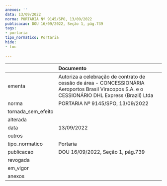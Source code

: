 ```yaml
---
anexos: ''
data: 13/09/2022
norma: PORTARIA Nº 9145/SPO, 13/09/2022
publicacao: DOU 16/09/2022, Seção 1, pág.739
tags:
- portaria
tipo_normatico: Portaria
hide: 
- toc 
 
---
```


|                    | Documento                                                                                                                                       |
|:-------------------|:------------------------------------------------------------------------------------------------------------------------------------------------|
| ementa             | Autoriza a celebração de contrato de cessão de área - CONCESSIONÁRIA Aeroportos Brasil Viracopos S.A. e o CESSIONÁRIO DHL Express (Brazil) Ltda |
| norma              | PORTARIA Nº 9145/SPO, 13/09/2022                                                                                                                |
| tornada_sem_efeito |                                                                                                                                                 |
| alterada           |                                                                                                                                                 |
| data               | 13/09/2022                                                                                                                                      |
| outros             |                                                                                                                                                 |
| tipo_normatico     | Portaria                                                                                                                                        |
| publicacao         | DOU 16/09/2022, Seção 1, pág.739                                                                                                                |
| revogada           |                                                                                                                                                 |
| em_vigor           |                                                                                                                                                 |
| anexos             |                                                                                                                                                 |
